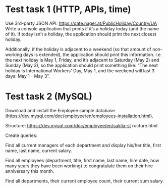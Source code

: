 # Test task 1 (HTTP, APIs, time)
Use 3rd-party JSON API: https://date.nager.at/PublicHoliday/Country/UA
Write a console application that prints if it’s a holiday today (and the name of it).
If today isn’t a holiday, the application should print the next closest holiday. 

Additionally, if the holiday is adjacent to a weekend (so that amount of non-working days is extended), 
the application should print this information. I.e. the next holiday is May 1, Friday, and it’s adjacent
to Saturday (May 2) and Sunday (May 3), so the application should print something like: 
“The next holiday is International Workers' Day, May 1, and the weekend will last 3 days: May 1 - May 3”.

# Test task 2 (MySQL)
Download and install the Employee sample database (https://dev.mysql.com/doc/employee/en/employees-installation.html).

Structure: https://dev.mysql.com/doc/employee/en/sakila-st ructure.html.

Create queries:

Find all current managers of each department and display his/her title, first name, last name, current salary.

Find all employees (department, title, first name, last name, hire date, how many years they have been working) to congratulate them on their hire anniversary this month.

Find all departments, their current employee count, their current sum salary.
